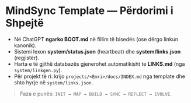 # MindSync Template — Përdorimi i Shpejtë

- Në ChatGPT **ngarko BOOT.md** në fillim të bisedës (ose dërgo linkun kanonik).  
- Sistemi lexon **system/status.json** (heartbeat) dhe **system/links.json** (regjistër).  
- Harta e të gjithë databazës gjenerohet automatikisht te **LINKS.md** (nga `system/linkgen.py`).  
- Për projekt të ri: krijo `projects/<Emri>/docs/INDEX.md` nga template dhe shto hyrje në `system/links.json`.

> Faza e punës: `INIT → MAP → BUILD → SYNC → REFLECT → EVOLVE`.
